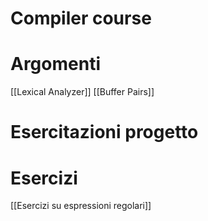 # Compiler course


# Argomenti

[[Lexical Analyzer]]
[[Buffer Pairs]]

# Esercitazioni progetto

# Esercizi
[[Esercizi su espressioni regolari]]

